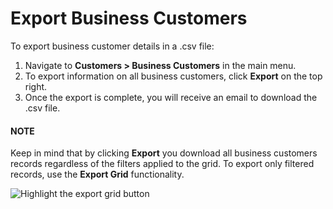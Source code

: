 # Export Business Customers

To export business customer details in a .csv file:

1. Navigate to **Customers > Business Customers** in the main menu.
2. To export information on all business customers, click **Export** on the top right.
3. Once the export is complete, you will receive an email to download the .csv file.

#### NOTE
Keep in mind that by clicking **Export** you download all business customers records regardless of the filters applied to the grid. To export only filtered records, use the **Export Grid** functionality.

![Highlight the export grid button](user/img/getting_started/export_import/export_grid_bc.png)
